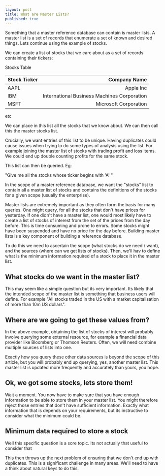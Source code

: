 ```yaml
---
layout: post
title: What are Master Lists?
published: true
---
```


Something that a master reference database can contain is master lists. A master list is a set of records that enumerate a set of known and desired things. Lets continue using the example of stocks.


We can create a list of stocks that we care about as a set of records containing their tickers:


Stocks Table

| Stock Ticker | Company Name |
|------------|------------:|
| AAPL | Apple Inc |
| IBM | International Business Machines Corporation |
| MSFT | Microsoft Corporation |
etc





We can place in this list all the stocks that we know about. We can then call this the master stocks list.

Crucially, we want entries of this list to be unique. Having duplicates could cause issues when trying to do some types of analysis using the list. For example joining the master list of stocks with trading profit and loss items. We could end up double counting profits for the same stock.

This list can then be queried. Eg: 

"Give me all the stocks whose ticker begins with 'A' "

In the scope of a master reference database, we want the "stocks" list to contain all a master list of stocks and contains the definitions of the stocks for a given scope (usually the enterprise).


Master lists are extremely important as they often form the basis for many queries. One might query, for all the stocks that don't have prices for yesterday. If one didn't have a master list, one would most likely have to create a list of stocks of interest from the set of the prices from the day before. This is time consuming and prone to errors. Some stocks might have been suspended and have no price for the day before. Building master lists is a key component of building a reference database.


To do this we need to ascertain the scope (what stocks do we need / want), and the sources (where can we get lists of stocks). Then, we'll hav to define what is the minimum information required of a stock to place it in the master list. 

## What stocks do we want in the master list?

This may seem like a simple question but its very important. Its likely that the intended scope of the master list is something that business users will define. For example "All stocks traded in the US with a market capitalisation of more than 10m US dollars". 

## Where are we going to get these values from?

In the above example, obtaining the list of stocks of interest will probably involve querying some external resource, for example a financial data provider like Bloomberg or Thomson Reuters. Often, we will need combine multiple sources of lists into one. 

Exactly how you query these other data sources is beyond the scope of this article, but you will probably end up querying, yes, another master list. This master list is updated more frequently and accurately than yours, you hope.

## Ok, we got some stocks, lets store them!

Wait a moment. You now have to make sure that you have enough information to be able to store them in your master list. You might therefore reject those entries that don't have sufficient information. Exactly what information that is depends on your requirements, but its instructive to consider what the minimum could be.

## Minimum data required to store a stock

Well this specific question is a sore topic. Its not actually that useful to consider that 

This then throws up the next problem of ensuring that we don't end up with duplicates. This is a significant challenge in many areas. We'll need to have a think about natural keys to do this.

